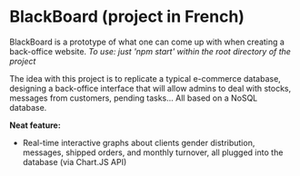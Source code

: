 # BlackBoard (project in French)
BlackBoard is a prototype of what one can come up with when creating a back-office website.
_To use: just 'npm start' within the root directory of the project_

The idea with this project is to replicate a typical e-commerce database, designing a back-office interface that will allow admins to deal with stocks, messages from customers, pending tasks... All based on a NoSQL database.

**Neat feature:**

- Real-time interactive graphs about clients gender distribution, messages, shipped orders, and monthly turnover, all plugged into the database (via Chart.JS API)

